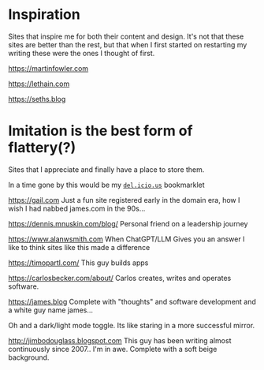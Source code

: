 # Inspiration

Sites that inspire me for both their content and design. It's not that these sites are better than the rest, but that when I first started on restarting my writing these were the ones I thought of first.

https://martinfowler.com

https://lethain.com

https://seths.blog

# Imitation is the best form of flattery(?)

Sites that I appreciate and finally have a place to store them. 

In a time gone by this would be my [`del.icio.us`](https://en.wikipedia.org/wiki/Delicious_(website)) bookmarklet

https://gail.com
Just a fun site registered early in the domain era, how I wish I had nabbed james.com in the 90s...

https://dennis.mnuskin.com/blog/
Personal friend on a leadership journey

https://www.alanwsmith.com
When ChatGPT/LLM Gives you an answer I like to think sites like this made a difference

https://timopartl.com/
This guy builds apps

https://carlosbecker.com/about/
Carlos creates, writes and operates software.

https://james.blog
Complete with "thoughts" and software development and a white guy name james...

Oh and a dark/light mode toggle. Its like staring in a more successful mirror. 

http://jimbodouglass.blogspot.com
This guy has been writing almost continuously since 2007.. I'm in awe. Complete with a soft beige background.